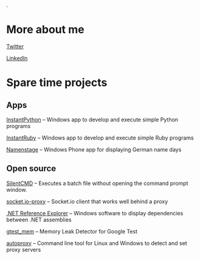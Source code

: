 .
# More about me
[Twitter](https://twitter.com/sbrenner)

[LinkedIn](https://www.linkedin.com/in/stephanbrenner)

# Spare time projects

## Apps
[InstantPython](https://www.microsoft.com/en-us/p/instantpython/9wzdncrdc1w5) &#8211; Windows app to develop and execute simple Python programs

[InstantRuby](https://www.microsoft.com/en-us/store/p/instantruby/9wzdncrdc1w3) &#8211; Windows app to develop and execute simple Ruby programs  

[Namenstage](https://www.microsoft.com/en-us/store/p/namenstage/9nblggh0jvzp) &#8211; Windows Phone app for displaying German name days

## Open source

[SilentCMD](https://github.com/stbrenner/SilentCMD) &#8211; Executes a batch file without opening the command prompt window.

[socket.io-proxy](https://github.com/stbrenner/socket.io-proxy) &#8211; Socket.io client that works well behind a proxy

[.NET Reference Explorer](https://github.com/stbrenner/RefExplorer) &#8211; Windows software to display dependencies between .NET assemblies

[gtest_mem](https://github.com/stbrenner/gtest_mem) &#8211; Memory Leak Detector for Google Test

[autoproxy](https://github.com/stbrenner/autoproxy) &#8211; Command line tool for Linux and Windows to detect and set proxy servers

<br><br><br><br><br>
